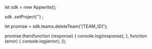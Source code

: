 let sdk = new Appwrite();

sdk
    .setProject('')
;

let promise = sdk.teams.deleteTeam('[TEAM_ID]');

promise.then(function (response) {
    console.log(response);
}, function (error) {
    console.log(error);
});